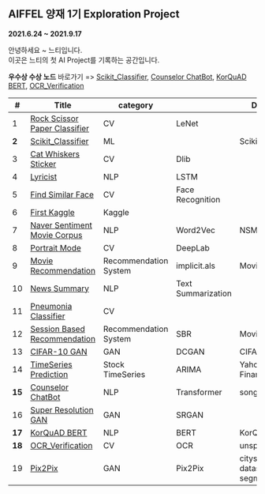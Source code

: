     
        

## AIFFEL 양재 1기 Exploration Project
**2021.6.24 ~ 2021.9.17**   


안녕하세요 ~ 느티입니다.   
이곳은 느티의 첫 AI Project를 기록하는 공간입니다. 

  
**우수상 수상 노드** 바로가기 => [Scikit_Classifier](https://github.com/babeebird/AIFFEL_Exploration/tree/master/E02_Scikit_Classifier), [Counselor ChatBot](https://github.com/babeebird/AIFFEL_Exploration/blob/master/E15_ChatBot_Transformer.ipynb), [KorQuAD BERT](https://github.com/babeebird/AIFFEL_Exploration/blob/master/E17_KorQuAD_BERT.ipynb), [OCR_Verification](https://github.com/babeebird/AIFFEL_Exploration/blob/master/E18_OCR_verification.ipynb)    

  
|#|Title|category||Dataset|
|--|--|--|--|--|
|1|[Rock Scissor Paper Classifier](https://github.com/babeebird/AIFFEL_Exploration/blob/master/E01_Rock_Scissor_Paper_Classifier.ipynb)|CV|LeNet||
|**2**|[Scikit_Classifier](https://github.com/babeebird/AIFFEL_Exploration/tree/master/E02_Scikit_Classifier)|ML||Scikit|
|3|[Cat Whiskers Sticker](https://github.com/babeebird/AIFFEL_Exploration/blob/master/E03_Cat_Whiskers_Sticker_App.ipynb)|CV|Dlib||
|4|[Lyricist](https://github.com/babeebird/AIFFEL_Exploration/blob/master/E04_Lyricist_LanguagModel.ipynb)|NLP|LSTM||
|5|[Find Similar Face](https://github.com/babeebird/AIFFEL_Exploration/blob/master/E05_FindSimilarFace.ipynb)|CV|Face Recognition||
|6|[First Kaggle](https://github.com/babeebird/AIFFEL_Exploration/blob/master/E06_first_kaggle.ipynb)|Kaggle|||
|7|[Naver Sentiment Movie Corpus](https://github.com/babeebird/AIFFEL_Exploration/blob/master/E07_Sentimental_NLP.ipynb)|NLP|Word2Vec|NSMC|
|8|[Portrait Mode](https://github.com/babeebird/AIFFEL_Exploration/blob/master/E08_portrait_mode.ipynb)|CV|DeepLab||
|9|[Movie Recommendation](https://github.com/babeebird/AIFFEL_Exploration/blob/master/E09_Movie_Recommendation.ipynb)|Recommendation System|implicit.als|Movielens|
|10|[News Summary](https://github.com/babeebird/AIFFEL_Exploration/blob/master/E10_News_Summary.ipynb)|NLP|Text Summarization|
|11|[Pneumonia Classifier](https://github.com/babeebird/AIFFEL_Exploration/blob/master/E11_Pneumonia_Classifier_CV.ipynb)|CV||
|12|[Session Based Recommendation](https://github.com/babeebird/AIFFEL_Exploration/blob/master/E12_Movielen_SBR.ipynb)|Recommendation System|SBR|Movielens|
|13|[CIFAR-10 GAN](https://github.com/babeebird/AIFFEL_Exploration/blob/master/E13_CIFAR-10_GAN.ipynb)|GAN|DCGAN|CIFAR-10|
|14|[TimeSeries Prediction](https://github.com/babeebird/AIFFEL_Exploration/blob/master/E14_TimeSeries_Prediction.ipynb)|Stock TimeSeries|ARIMA|Yahoo Finance|
|**15**|[Counselor ChatBot](https://github.com/babeebird/AIFFEL_Exploration/blob/master/E15_ChatBot_Transformer.ipynb)|NLP|Transformer|songys|
|16|[Super Resolution GAN](https://github.com/babeebird/AIFFEL_Exploration/blob/master/E16_SRGAN.ipynb)|GAN|SRGAN||
|**17**|[KorQuAD BERT](https://github.com/babeebird/AIFFEL_Exploration/blob/master/E17_KorQuAD_BERT.ipynb)|NLP|BERT|KorQuAD|
|**18**|[OCR_Verification](https://github.com/babeebird/AIFFEL_Exploration/blob/master/E18_OCR_verification.ipynb)|CV|OCR|unsplash|
|19|[Pix2Pix](https://github.com/babeebird/AIFFEL_Exploration/blob/master/E19_Pix2Pix_SegmentationMap.ipynb)|GAN|Pix2Pix|cityscapes dataset(image segmented)|
